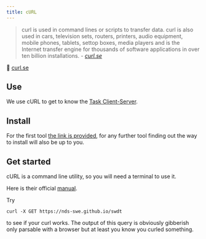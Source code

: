 ```yaml
---
title: cURL
---
```


> curl is used in command lines or scripts to transfer data. curl is also used in cars, television sets, routers, printers, audio equipment, mobile phones, tablets, settop boxes, media players and is the Internet transfer engine for thousands of software applications in over ten billion installations. - *[curl.se](https://curl.se/)*

🔗 [curl.se](https://curl.se/)

## Use

We use cURL to get to know the [Task Client-Server](/docs/tasks/client-server).

## Install

For the first tool [the link is provided](https://curl.se/download.html), for any further tool finding out the way to install will also be up to you.

## Get started

cURL is a command line utility, so you will need a terminal to use it.

Here is their official [manual](https://curl.se/docs/manual.html).

Try
```shell
curl -X GET https://nds-swe.github.io/swdt
```
to see if your curl works. The output of this query is obviously gibberish only parsable with a browser but at least you know you curled something.